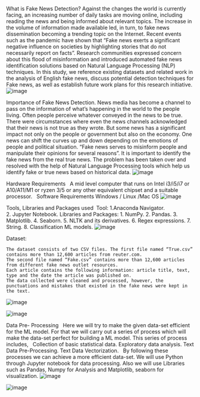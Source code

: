 What is Fake News Detection?
	Against the changes the world is currently facing, an increasing number of daily tasks are moving online, including reading the news and being informed about relevant topics. The increase in the volume of information made available led, in turn, to fake news dissemination becoming a trending topic on the Internet. Recent events such as the pandemic have shown that “Fake news exerts a significant negative influence on societies by highlighting stories that do not necessarily report on facts”. Research communities expressed concern about this flood  of  misinformation  and  introduced  automated fake  news  identification  solutions  based  on  Natural Language Processing (NLP) techniques. In this study, we reference existing datasets and related work in the analysis of English fake news, discuss potential detection techniques for Fake news, as well as establish future work plans for this research initiative.
![image](https://github.com/Anirudh-Shukla/Machine-Learning-Approaches-for-Misinformation-Detection/assets/136250552/e1138190-d670-477c-a13c-8f21ac4a698b)

Importance of Fake News Detection.
	News media has become a channel to pass on the information of what’s happening in the world to the people living. Often people perceive whatever conveyed in the news to be true. There were circumstances where even the news channels acknowledged that their news is not true as they wrote. But some news has a significant impact not only on the people or government but also on the economy. One news can shift the curves up and down depending on the emotions of people and political situation.
	“Fake news serves to misinform people and manipulate their opinions for several reasons”.
	It is important to identify the fake news from the real true news. The problem has been taken over and resolved with the help of Natural Language Processing tools which help us identify fake or true news based on historical data. 
![image](https://github.com/Anirudh-Shukla/Machine-Learning-Approaches-for-Misinformation-Detection/assets/136250552/1e72b30e-122f-4b3e-a941-1e4b2f2f11e2)

Hardware Requirements 
 	A mid level computer that runs on Intel i3/i5/i7 or A10/A11/M1 or ryzen 3/5 or any other equivalent chipset and a suitable processor.
 
Software Requirements 
	Windows / Linux /Mac OS
![image](https://github.com/Anirudh-Shukla/Machine-Learning-Approaches-for-Misinformation-Detection/assets/136250552/7cae9956-ce54-4264-8628-d259a58b59b0)

Tools, Libraries and Packages used
 Tool: 1.Anaconda Navigator.  
	        2. Jupyter Notebook.
Libraries and Packages:
		1. NumPy.
		2. Pandas.
		3. Matplotlib.
		4. Seaborn.
		5. NLTK and its derivatives.
		6. Regex expressions.
		7. String.
		8. Classification ML models.
![image](https://github.com/Anirudh-Shukla/Machine-Learning-Approaches-for-Misinformation-Detection/assets/136250552/a4ce7a2a-f03b-4da0-bc0f-9e13a7084b70)


Dataset:

	The dataset consists of two CSV files. The first file named “True.csv” contains more than 12,600 articles from reuter.com. 
	The second file named “Fake.csv” contains more than 12,600 articles from different fake news outlet resources. 
	Each article contains the following information: article title, text, type and the date the article was published on. 
	The data collected were cleaned and processed, however, the punctuations and mistakes that existed in the fake news were kept in the text.
![image](https://github.com/Anirudh-Shukla/Machine-Learning-Approaches-for-Misinformation-Detection/assets/136250552/1bcfcc20-49d2-45b8-8b14-ff6aba2dd376)

![image](https://github.com/Anirudh-Shukla/Machine-Learning-Approaches-for-Misinformation-Detection/assets/136250552/f959169a-ab11-471b-ae36-0e576490a218)

Data Pre- Processing
 
	Here we will try to make the given data-set efficient for the ML model. For that we will carry out a series of process which will make the data-set perfect for building a ML model. This series of process includes,
 
	Collection of basic statistical data.
	Exploratory data analysis.
	Text Data Pre-Processing.
	Text Data Vectorization.
 
	By following these processes we can achieve a more efficient data-set. We will use Python through Jupyter notebook for data processing. Also we will use Libraries such as Pandas, Numpy for Analysis and Matplotlib, seaborn for visualization. 
![image](https://github.com/Anirudh-Shukla/Machine-Learning-Approaches-for-Misinformation-Detection/assets/136250552/cb431cd6-675c-4089-9abd-197c0cebef33)


![image](https://github.com/Anirudh-Shukla/Machine-Learning-Approaches-for-Misinformation-Detection/assets/136250552/75861fd9-0b8d-4f3a-9182-f75aacf752e0)
